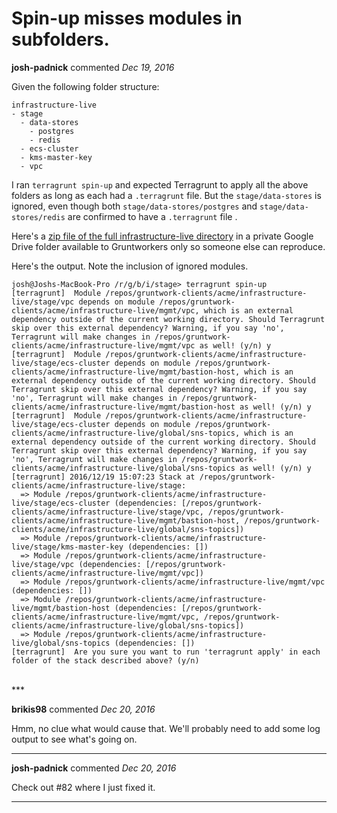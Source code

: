 # Spin-up misses modules in subfolders.

**josh-padnick** commented *Dec 19, 2016*

Given the following folder structure:

```
infrastructure-live
- stage
  - data-stores
    - postgres
    - redis
  - ecs-cluster
  - kms-master-key
  - vpc
```

I ran `terragrunt spin-up` and expected Terragrunt to apply all the above folders as long as each had a `.terragrunt` file. But the `stage/data-stores` is ignored, even though both `stage/data-stores/postgres` and `stage/data-stores/redis` are confirmed to have a `.terragrunt` file .

Here's a [zip file of the full infrastructure-live directory](https://drive.google.com/open?id=0B161Wobnisu-cVo0RHE3bzJESVk) in a private Google Drive folder available to Gruntworkers only so someone else can reproduce.

Here's the output. Note the inclusion of ignored modules.

```
josh@Joshs-MacBook-Pro /r/g/b/i/stage> terragrunt spin-up
[terragrunt]  Module /repos/gruntwork-clients/acme/infrastructure-live/stage/vpc depends on module /repos/gruntwork-clients/acme/infrastructure-live/mgmt/vpc, which is an external dependency outside of the current working directory. Should Terragrunt skip over this external dependency? Warning, if you say 'no', Terragrunt will make changes in /repos/gruntwork-clients/acme/infrastructure-live/mgmt/vpc as well! (y/n) y
[terragrunt]  Module /repos/gruntwork-clients/acme/infrastructure-live/stage/ecs-cluster depends on module /repos/gruntwork-clients/acme/infrastructure-live/mgmt/bastion-host, which is an external dependency outside of the current working directory. Should Terragrunt skip over this external dependency? Warning, if you say 'no', Terragrunt will make changes in /repos/gruntwork-clients/acme/infrastructure-live/mgmt/bastion-host as well! (y/n) y
[terragrunt]  Module /repos/gruntwork-clients/acme/infrastructure-live/stage/ecs-cluster depends on module /repos/gruntwork-clients/acme/infrastructure-live/global/sns-topics, which is an external dependency outside of the current working directory. Should Terragrunt skip over this external dependency? Warning, if you say 'no', Terragrunt will make changes in /repos/gruntwork-clients/acme/infrastructure-live/global/sns-topics as well! (y/n) y
[terragrunt] 2016/12/19 15:07:23 Stack at /repos/gruntwork-clients/acme/infrastructure-live/stage:
  => Module /repos/gruntwork-clients/acme/infrastructure-live/stage/ecs-cluster (dependencies: [/repos/gruntwork-clients/acme/infrastructure-live/stage/vpc, /repos/gruntwork-clients/acme/infrastructure-live/mgmt/bastion-host, /repos/gruntwork-clients/acme/infrastructure-live/global/sns-topics])
  => Module /repos/gruntwork-clients/acme/infrastructure-live/stage/kms-master-key (dependencies: [])
  => Module /repos/gruntwork-clients/acme/infrastructure-live/stage/vpc (dependencies: [/repos/gruntwork-clients/acme/infrastructure-live/mgmt/vpc])
  => Module /repos/gruntwork-clients/acme/infrastructure-live/mgmt/vpc (dependencies: [])
  => Module /repos/gruntwork-clients/acme/infrastructure-live/mgmt/bastion-host (dependencies: [/repos/gruntwork-clients/acme/infrastructure-live/mgmt/vpc, /repos/gruntwork-clients/acme/infrastructure-live/global/sns-topics])
  => Module /repos/gruntwork-clients/acme/infrastructure-live/global/sns-topics (dependencies: [])
[terragrunt]  Are you sure you want to run 'terragrunt apply' in each folder of the stack described above? (y/n)
```
<br />
***


**brikis98** commented *Dec 20, 2016*

Hmm, no clue what would cause that. We'll probably need to add some log output to see what's going on.
***

**josh-padnick** commented *Dec 20, 2016*

Check out #82 where I just fixed it.
***

